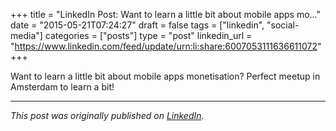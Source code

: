 +++
title = "LinkedIn Post: Want to learn a little bit about mobile apps mo..."
date = "2015-05-21T07:24:27"
draft = false
tags = ["linkedin", "social-media"]
categories = ["posts"]
type = "post"
linkedin_url = "https://www.linkedin.com/feed/update/urn:li:share:6007053111636611072"
+++

Want to learn a little bit about mobile apps monetisation? Perfect meetup in Amsterdam to learn a bit!

---

*This post was originally published on [LinkedIn](https://www.linkedin.com/in/adrianmoreno/recent-activity/all/).*